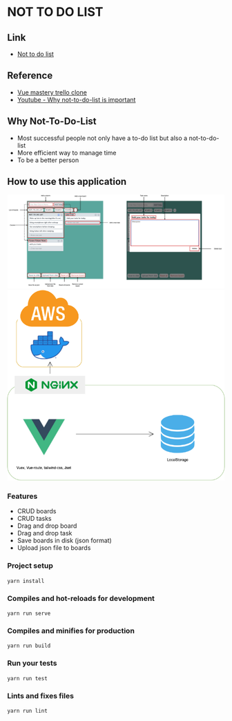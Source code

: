 # NOT TO DO LIST 

## Link 
* [Not to do list](http://www.not-to-do-list.site)
## Reference 
* [Vue mastery trello clone](https://github.com/Code-Pop/watch-us-build-trello/releases/tag/lesson-9-complete)
* [Youtube - Why not-to-do-list is important](https://www.youtube.com/watch?v=gmrs8UxAZwo&t=295s)

## Why Not-To-Do-List
* Most successful people not only have a to-do list but also a not-to-do-list
* More efficient way to manage time
* To be a better person

## How to use this application 
![Not-to-do-list application UI](./not-to-do-list-usage.drawio.png)
![Not-to-do-list application architecture](./notToDoList-architecture.drawio.png)
### Features
- CRUD boards 
- CRUD tasks 
- Drag and drop board 
- Drag and drop task 
- Save boards in disk (json format)
- Upload json file to boards

### Project setup 
```
yarn install
```

### Compiles and hot-reloads for development
```
yarn run serve
```

### Compiles and minifies for production
```
yarn run build
```

### Run your tests
```
yarn run test
```

### Lints and fixes files
```
yarn run lint
```
